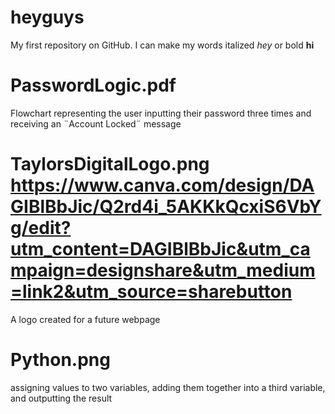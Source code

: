 # heyguys
My first repository on GitHub.
I can make my words italized _hey_
or bold __hi__

# PasswordLogic.pdf 
Flowchart representing the user inputting their password three times and receiving an ¨Account Locked¨ message
# TaylorsDigitalLogo.png https://www.canva.com/design/DAGIBlBbJic/Q2rd4i_5AKKkQcxiS6VbYg/edit?utm_content=DAGIBlBbJic&utm_campaign=designshare&utm_medium=link2&utm_source=sharebutton
A logo created for a future webpage 
# Python.png
assigning values to two variables, adding them together into a third variable, and outputting the result
